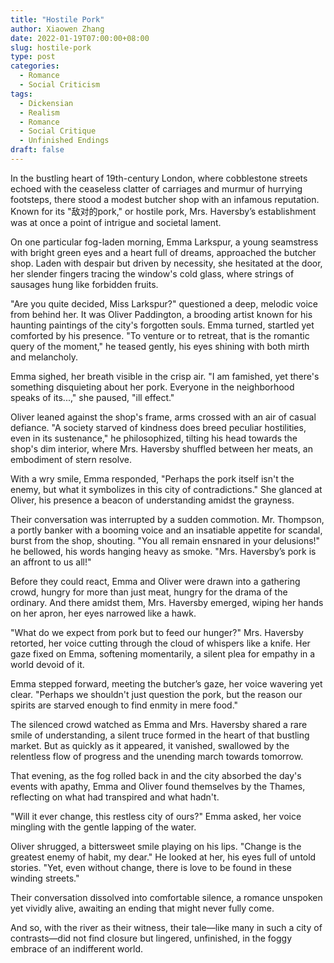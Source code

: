 ```yaml
---
title: "Hostile Pork"
author: Xiaowen Zhang
date: 2022-01-19T07:00:00+08:00
slug: hostile-pork
type: post
categories:
  - Romance
  - Social Criticism
tags:
  - Dickensian
  - Realism
  - Romance
  - Social Critique
  - Unfinished Endings
draft: false
---
```


In the bustling heart of 19th-century London, where cobblestone streets echoed with the ceaseless clatter of carriages and murmur of hurrying footsteps, there stood a modest butcher shop with an infamous reputation. Known for its "敌对的pork," or hostile pork, Mrs. Haversby’s establishment was at once a point of intrigue and societal lament.

On one particular fog-laden morning, Emma Larkspur, a young seamstress with bright green eyes and a heart full of dreams, approached the butcher shop. Laden with despair but driven by necessity, she hesitated at the door, her slender fingers tracing the window's cold glass, where strings of sausages hung like forbidden fruits.

"Are you quite decided, Miss Larkspur?" questioned a deep, melodic voice from behind her. It was Oliver Paddington, a brooding artist known for his haunting paintings of the city's forgotten souls. Emma turned, startled yet comforted by his presence. "To venture or to retreat, that is the romantic query of the moment," he teased gently, his eyes shining with both mirth and melancholy.

Emma sighed, her breath visible in the crisp air. "I am famished, yet there's something disquieting about her pork. Everyone in the neighborhood speaks of its...," she paused, "ill effect."

Oliver leaned against the shop's frame, arms crossed with an air of casual defiance. "A society starved of kindness does breed peculiar hostilities, even in its sustenance," he philosophized, tilting his head towards the shop's dim interior, where Mrs. Haversby shuffled between her meats, an embodiment of stern resolve.

With a wry smile, Emma responded, "Perhaps the pork itself isn't the enemy, but what it symbolizes in this city of contradictions." She glanced at Oliver, his presence a beacon of understanding amidst the grayness.

Their conversation was interrupted by a sudden commotion. Mr. Thompson, a portly banker with a booming voice and an insatiable appetite for scandal, burst from the shop, shouting. "You all remain ensnared in your delusions!" he bellowed, his words hanging heavy as smoke. "Mrs. Haversby’s pork is an affront to us all!"

Before they could react, Emma and Oliver were drawn into a gathering crowd, hungry for more than just meat, hungry for the drama of the ordinary. And there amidst them, Mrs. Haversby emerged, wiping her hands on her apron, her eyes narrowed like a hawk.

"What do we expect from pork but to feed our hunger?" Mrs. Haversby retorted, her voice cutting through the cloud of whispers like a knife. Her gaze fixed on Emma, softening momentarily, a silent plea for empathy in a world devoid of it.

Emma stepped forward, meeting the butcher’s gaze, her voice wavering yet clear. "Perhaps we shouldn't just question the pork, but the reason our spirits are starved enough to find enmity in mere food."

The silenced crowd watched as Emma and Mrs. Haversby shared a rare smile of understanding, a silent truce formed in the heart of that bustling market. But as quickly as it appeared, it vanished, swallowed by the relentless flow of progress and the unending march towards tomorrow.

That evening, as the fog rolled back in and the city absorbed the day's events with apathy, Emma and Oliver found themselves by the Thames, reflecting on what had transpired and what hadn't.

"Will it ever change, this restless city of ours?" Emma asked, her voice mingling with the gentle lapping of the water.

Oliver shrugged, a bittersweet smile playing on his lips. "Change is the greatest enemy of habit, my dear." He looked at her, his eyes full of untold stories. "Yet, even without change, there is love to be found in these winding streets."

Their conversation dissolved into comfortable silence, a romance unspoken yet vividly alive, awaiting an ending that might never fully come.

And so, with the river as their witness, their tale—like many in such a city of contrasts—did not find closure but lingered, unfinished, in the foggy embrace of an indifferent world.